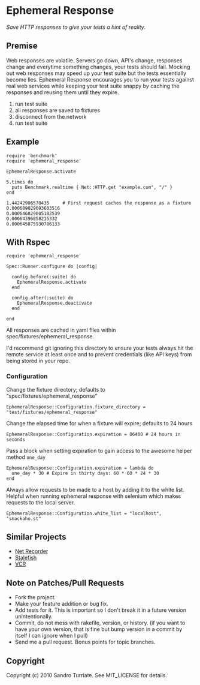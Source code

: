 Ephemeral Response
==================

_Save HTTP responses to give your tests a hint of reality._

## Premise

Web responses are volatile. Servers go down, API's change, responses change and
everytime something changes, your tests should fail. Mocking out web responses
may speed up your test suite but the tests essentially become lies. Ephemeral
Response encourages you to run your tests against real web services while
keeping your test suite snappy by caching the responses and reusing them until
they expire.

1. run test suite
2. all responses are saved to fixtures
3. disconnect from the network
4. run test suite

## Example

    require 'benchmark'
    require 'ephemeral_response'

    EphemeralResponse.activate

    5.times do
      puts Benchmark.realtime { Net::HTTP.get "example.com", "/" }
    end

    1.44242906570435     # First request caches the response as a fixture
    0.000689029693603516
    0.000646829605102539
    0.00064396858215332
    0.000645875930786133

## With Rspec

    require 'ephemeral_response'

    Spec::Runner.configure do |config|

      config.before(:suite) do
        EphemeralResponse.activate
      end

      config.after(:suite) do
        EphemeralResponse.deactivate
      end

    end

All responses are cached in yaml files within spec/fixtures/ephemeral\_response.

I'd recommend git ignoring this directory to ensure your tests always hit the
remote service at least once and to prevent credentials (like API keys) from
being stored in your repo.

### Configuration

Change the fixture directory; defaults to "spec/fixtures/ephemeral\_response"

    EphemeralResponse::Configuration.fixture_directory = "test/fixtures/ephemeral_response"

Change the elapsed time for when a fixture will expire; defaults to 24 hours

    EphemeralResponse::Configuration.expiration = 86400 # 24 hours in seconds

Pass a block when setting expiration to gain access to the awesome helper
method `one_day`

    EphemeralResponse::Configuration.expiration = lambda do
      one_day * 30 # Expire in thirty days: 60 * 60 * 24 * 30
    end

Always allow requests to be made to a host by adding it to the white list.
Helpful when running ephemeral response with selenium which makes requests to
the local server.

    EphemeralResponse::Configuration.white_list = "localhost", "smackaho.st"

## Similar Projects
* [Net Recorder](http://github.com/chrisyoung/netrecorder)
* [Stalefish](http://github.com/jsmestad/stale_fish)
* [VCR](http://github.com/myronmarston/vcr)

## Note on Patches/Pull Requests

* Fork the project.
* Make your feature addition or bug fix.
* Add tests for it. This is important so I don't break it in a
  future version unintentionally.
* Commit, do not mess with rakefile, version, or history.
  (if you want to have your own version, that is fine but bump version in a commit by itself I can ignore when I pull)
* Send me a pull request. Bonus points for topic branches.

## Copyright

Copyright (c) 2010 Sandro Turriate. See MIT_LICENSE for details.
